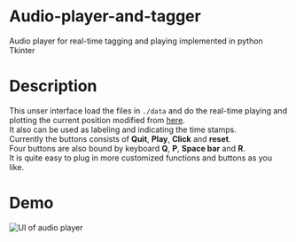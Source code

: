 # Audio-player-and-tagger
Audio player for real-time tagging and playing implemented in python Tkinter

# Description
This unser interface load the files in ```./data``` and do the real-time playing and plotting the current position modified from [here](https://gist.github.com/seyyah/3916450).   
It also can be used as labeling and indicating the time stamps.   
Currently the buttons consists of **Quit**, **Play**, **Click** and **reset**.   
Four buttons are also bound by keyboard **Q**, **P**, **Space bar** and **R**.  
It is quite easy to plug in more customized functions and buttons as you like.

# Demo
![UI of audio player]('./demo.gif')
